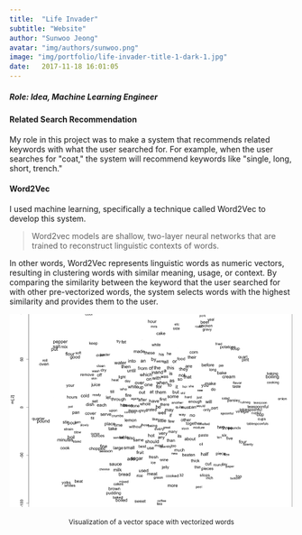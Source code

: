 ```yaml
---
title:  "Life Invader"
subtitle: "Website"
author: "Sunwoo Jeong"
avatar: "img/authors/sunwoo.png"
image: "img/portfolio/life-invader-title-1-dark-1.jpg"
date:   2017-11-18 16:01:05
---
```


##### Role: Idea, Machine Learning Engineer

#### Related Search Recommendation
My role in this project was to make a system that recommends related keywords with what the user searched for. For example, when the user searches for "coat," the system will recommend keywords like "single, long, short, trench."

#### Word2Vec
I used machine learning, specifically a technique called Word2Vec to develop this system.

> Word2vec models are shallow, two-layer neural networks that are trained to reconstruct linguistic contexts of words.

In other words, Word2Vec represents linguistic words as numeric vectors, resulting in clustering words with similar meaning, usage, or context. By comparing the similarity between the keyword that the user searched for with other pre-vectorized words, the system selects words with the highest similarity and provides them to the user.

<center>
<img src="/img/portfolio/word2vec.png"/> 
<p><small>Visualization of a vector space with vectorized words</small></p>
</center>
